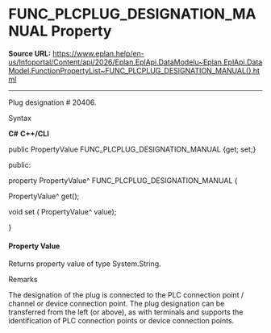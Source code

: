 # FUNC_PLCPLUG_DESIGNATION_MANUAL Property

**Source URL:** https://www.eplan.help/en-us/Infoportal/Content/api/2026/Eplan.EplApi.DataModelu~Eplan.EplApi.DataModel.FunctionPropertyList~FUNC_PLCPLUG_DESIGNATION_MANUAL().html

---

Plug designation # 20406.

Syntax

**C#**
**C++/CLI**


public PropertyValue FUNC_PLCPLUG_DESIGNATION_MANUAL {get; set;}

public:

property PropertyValue^ FUNC_PLCPLUG_DESIGNATION_MANUAL {

   PropertyValue^ get();

   void set (    PropertyValue^ value);

}


#### Property Value

Returns property value of type System.String.

Remarks

The designation of the plug is connected to the PLC connection point / channel or device connection point. The plug designation can be transferred from the left (or above), as with terminals and supports the identification of PLC connection points or device connection points.
